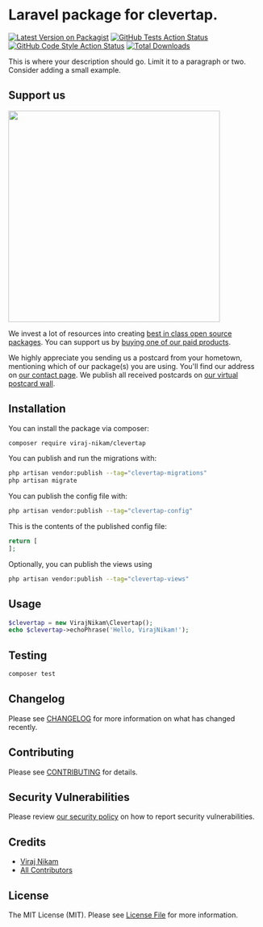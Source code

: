 # Laravel package for clevertap.

[![Latest Version on Packagist](https://img.shields.io/packagist/v/viraj-nikam/clevertap.svg?style=flat-square)](https://packagist.org/packages/viraj-nikam/clevertap)
[![GitHub Tests Action Status](https://img.shields.io/github/actions/workflow/status/viraj-nikam/clevertap/run-tests.yml?branch=main&label=tests&style=flat-square)](https://github.com/viraj-nikam/clevertap/actions?query=workflow%3Arun-tests+branch%3Amain)
[![GitHub Code Style Action Status](https://img.shields.io/github/actions/workflow/status/viraj-nikam/clevertap/fix-php-code-style-issues.yml?branch=main&label=code%20style&style=flat-square)](https://github.com/viraj-nikam/clevertap/actions?query=workflow%3A"Fix+PHP+code+style+issues"+branch%3Amain)
[![Total Downloads](https://img.shields.io/packagist/dt/viraj-nikam/clevertap.svg?style=flat-square)](https://packagist.org/packages/viraj-nikam/clevertap)

This is where your description should go. Limit it to a paragraph or two. Consider adding a small example.

## Support us

[<img src="https://github-ads.s3.eu-central-1.amazonaws.com/clevertap.jpg?t=1" width="419px" />](https://spatie.be/github-ad-click/clevertap)

We invest a lot of resources into creating [best in class open source packages](https://spatie.be/open-source). You can support us by [buying one of our paid products](https://spatie.be/open-source/support-us).

We highly appreciate you sending us a postcard from your hometown, mentioning which of our package(s) you are using. You'll find our address on [our contact page](https://spatie.be/about-us). We publish all received postcards on [our virtual postcard wall](https://spatie.be/open-source/postcards).

## Installation

You can install the package via composer:

```bash
composer require viraj-nikam/clevertap
```

You can publish and run the migrations with:

```bash
php artisan vendor:publish --tag="clevertap-migrations"
php artisan migrate
```

You can publish the config file with:

```bash
php artisan vendor:publish --tag="clevertap-config"
```

This is the contents of the published config file:

```php
return [
];
```

Optionally, you can publish the views using

```bash
php artisan vendor:publish --tag="clevertap-views"
```

## Usage

```php
$clevertap = new VirajNikam\Clevertap();
echo $clevertap->echoPhrase('Hello, VirajNikam!');
```

## Testing

```bash
composer test
```

## Changelog

Please see [CHANGELOG](CHANGELOG.md) for more information on what has changed recently.

## Contributing

Please see [CONTRIBUTING](CONTRIBUTING.md) for details.

## Security Vulnerabilities

Please review [our security policy](../../security/policy) on how to report security vulnerabilities.

## Credits

- [Viraj Nikam](https://github.com/viraj-nikam)
- [All Contributors](../../contributors)

## License

The MIT License (MIT). Please see [License File](LICENSE.md) for more information.
